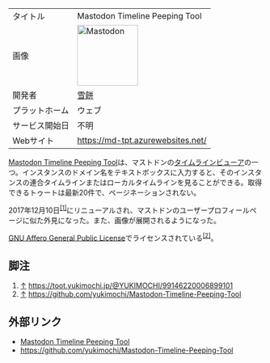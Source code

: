 <div>

|                |                                                                                                                                                                                                                                                                                                        |
|----------------|--------------------------------------------------------------------------------------------------------------------------------------------------------------------------------------------------------------------------------------------------------------------------------------------------------|
| タイトル       | Mastodon Timeline Peeping Tool                                                                                                                                                                                                                                                                         |
| 画像           | [<img src="/images/thumb/0/00/Mastodon_logo.png/120px-Mastodon_logo.png" srcset="/images/thumb/0/00/Mastodon_logo.png/180px-Mastodon_logo.png 1.5x, /images/0/00/Mastodon_logo.png 2x" width="120" height="120" alt="Mastodon" />](/%E3%83%95%E3%82%A1%E3%82%A4%E3%83%AB:Mastodon_logo.png "Mastodon") |
| 開発者         | [雪餅](/%E9%9B%AA%E9%A4%85 "雪餅")                                                                                                                                                                                                                                                                     |
| プラットホーム | ウェブ                                                                                                                                                                                                                                                                                                 |
| サービス開始日 | 不明                                                                                                                                                                                                                                                                                                   |
| Webサイト      | <a href="https://md-tpt.azurewebsites.net/" rel="nofollow">https://md-tpt.azurewebsites.net/</a>                                                                                                                                                                                                       |

  
<a href="https://md-tpt.azurewebsites.net/" rel="nofollow">Mastodon Timeline Peeping Tool</a>は、マストドンの[タイムラインビューア](/%E3%82%BF%E3%82%A4%E3%83%A0%E3%83%A9%E3%82%A4%E3%83%B3%E3%83%93%E3%83%A5%E3%83%BC%E3%82%A2 "タイムラインビューア")の一つ。インスタンスのドメイン名をテキストボックスに入力すると、そのインスタンスの連合タイムラインまたはローカルタイムラインを見ることができる。取得できるトゥートは最新20件で、ページネーションされない。

2017年12月10日<sup>[\[1\]](#cite_note-1)</sup>にリニューアルされ、マストドンのユーザープロフィールページに似た外見になった。また、画像が展開されるようになった。

[GNU Affero General Public License](/AGPL "AGPL")でライセンスされている<sup>[\[2\]](#cite_note-2)</sup>。

## 脚注

<div>

1.  [↑](#cite_ref-1) <a href="https://toot.yukimochi.jp/@YUKIMOCHI/99146220006899101" rel="nofollow">https://toot.yukimochi.jp/@YUKIMOCHI/99146220006899101</a>
2.  [↑](#cite_ref-2) <a href="https://github.com/yukimochi/Mastodon-Timeline-Peeping-Tool" rel="nofollow">https://github.com/yukimochi/Mastodon-Timeline-Peeping-Tool</a>

</div>

## 外部リンク

-   <a href="https://md-tpt.azurewebsites.net/" rel="nofollow">Mastodon Timeline Peeping Tool</a>
-   <a href="https://github.com/yukimochi/Mastodon-Timeline-Peeping-Tool" rel="nofollow">https://github.com/yukimochi/Mastodon-Timeline-Peeping-Tool</a>

</div>
